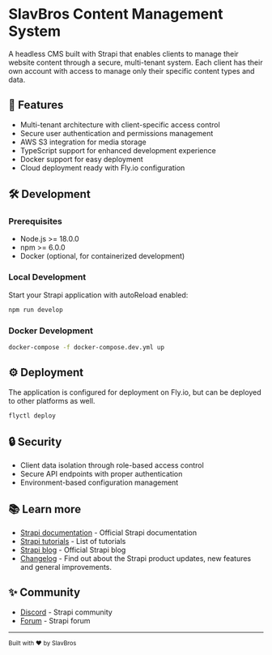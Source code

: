# SlavBros Content Management System

A headless CMS built with Strapi that enables clients to manage their website content through a secure, multi-tenant system. Each client has their own account with access to manage only their specific content types and data.

## 🚀 Features

- Multi-tenant architecture with client-specific access control
- Secure user authentication and permissions management
- AWS S3 integration for media storage
- TypeScript support for enhanced development experience
- Docker support for easy deployment
- Cloud deployment ready with Fly.io configuration

## 🛠️ Development

### Prerequisites

- Node.js >= 18.0.0
- npm >= 6.0.0
- Docker (optional, for containerized development)

### Local Development

Start your Strapi application with autoReload enabled:

```bash
npm run develop
```

### Docker Development

```bash
docker-compose -f docker-compose.dev.yml up
```

## ⚙️ Deployment

The application is configured for deployment on Fly.io, but can be deployed to other platforms as well.

```bash
flyctl deploy
```

## 🔒 Security

- Client data isolation through role-based access control
- Secure API endpoints with proper authentication
- Environment-based configuration management

## 📚 Learn more

- [Strapi documentation](https://docs.strapi.io) - Official Strapi documentation
- [Strapi tutorials](https://strapi.io/tutorials) - List of tutorials
- [Strapi blog](https://strapi.io/blog) - Official Strapi blog
- [Changelog](https://strapi.io/changelog) - Find out about the Strapi product updates, new features and general  improvements.


## ✨ Community

- [Discord](https://discord.strapi.io) - Strapi community
- [Forum](https://forum.strapi.io/) - Strapi forum

---

<sub>Built with ❤️ by SlavBros</sub>
